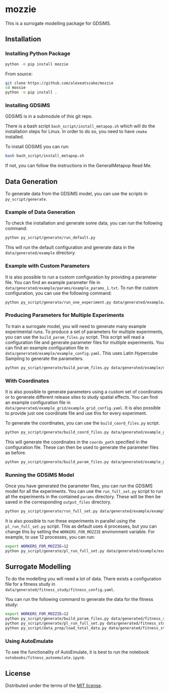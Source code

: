 # mozzie

This is a surrogate modelling package for GDSiMS.

## Installation

### Installing Python Package

```bash
python -m pip install mozzie
```

From source:
```bash
git clone https://github.com/alexeatscake/mozzie
cd mossie
python -m pip install .
```


### Installing GDSiMS

GDSiMS is in a submodule of this git repo.

There is a bash script `bash_script/install_metapop.sh` which will do the installation steps for Linux.
In order to do so, you need to have `cmake` installed.

To install GDSiMS you can run:
```bash
bash bash_script/install_metapop.sh
```

If not, you can follow the instructions in the GeneralMetapop Read Me.

## Data Generation

To generate data from the GDSiMS model, you can use the scripts in `py_script/generate`.

### Example of Data Generation

To check the installation and generate some data, you can run the following command:

```bash
python py_script/generate/run_default.py
```

This will run the default configuration and generate data in the `data/generated/example` directory.

### Example with Custom Parameters

It is also possible to run a custom configuration by providing a parameter file.
You can find an example parameter file in `data/generated/example/params/example_params_1.txt`.
To run the custom configuration, you can use the following command:

```bash
python py_script/generate/run_one_experiment.py data/generated/example/params/example_params_1.txt
```

### Producing Parameters for Multiple Experiments

To train a surrogate model, you will need to generate many example experimental runs.
To produce a set of parameters for multiple experiments, you can use the `build_param_files.py` script.
This script will read a configuration file and generate parameter files for multiple experiments.
You can find an example configuration file in `data/generated/example/example_config.yaml`.
This uses Latin Hypercube Sampling to generate the parameters.

```bash
python py_script/generate/build_param_files.py data/generated/example/example_config.yaml
```

### With Coordinates

It is also possible to generate parameters using a custom set of coordinates or to generate different release sites to study spatial effects.
You can find an example configuration file in `data/generated/example_grid/example_grid_config.yaml`.
It is also possible to provide just one coordinate file and use this for every experiment.

To generate the coordinates, you can use the `build_coord_files.py` script.

```bash
python py_script/generate/build_coord_files.py data/generated/example_grid/example_grid_config.yaml
```

This will generate the coordinates in the `coords_path` specified in the configuration file.
These can then be used to generate the parameter files as before.

```bash
python py_script/generate/build_param_files.py data/generated/example_grid/example_grid_config.yaml
```

### Running the GDSiMS Model

Once you have generated the parameter files, you can run the GDSiMS model for all the experiments.
You can use the `run_full_set.py` script to run all the experiments in the contained `params` directory.
These will be then be saved in the corresponding `output_files` directory.

```bash
python py_script/generate/run_full_set.py data/generated/example/example_config.yaml
```

It is also possible to run these experiments in parallel using the `pl_run_full_set.py` script.
This as default uses 4 processes, but you can change this by setting the `WORKERS_FOR_MOZZIE` environment variable.
For example, to use 12 processes, you can run:

```bash
export WORKERS_FOR_MOZZIE=12
python py_script/generate/pl_run_full_set.py data/generated/example/example_config.yaml
```

## Surrogate Modelling

To do the modelling you will need a lot of data.
There exists a configuration file for a fitness study in `data/generated/fitness_study/fitness_config.yaml`.

You can run the following command to generate the data for the fitness study:

```bash
export WORKERS_FOR_MOZZIE=12
python py_script/generate/build_param_files.py data/generated/fitness_study/fitness_config.yaml
python py_script/generate/pl_run_full_set.py data/generated/fitness_study
python py_script/data_prep/load_total_data.py data/generated/fitness_study/fitness_config.yaml
```

### Using AutoEmulate

To see the functionality of AutoEmulate, it is best to run the notebook `notebooks/fitness_autoemulate.ipynb`.

## License

Distributed under the terms of the [MIT license](LICENSE).
